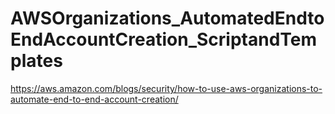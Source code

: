 # AWSOrganizations_AutomatedEndtoEndAccountCreation_ScriptandTemplates
https://aws.amazon.com/blogs/security/how-to-use-aws-organizations-to-automate-end-to-end-account-creation/

